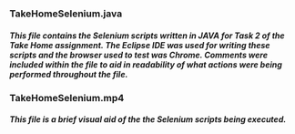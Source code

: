 ### TakeHomeSelenium.java
##### This file contains the Selenium scripts written in JAVA for Task 2 of the Take Home assignment. The Eclipse IDE was used for writing these scripts and the browser used to test was Chrome. Comments were included within the file to aid in readability of what actions were being performed throughout the file.

### TakeHomeSelenium.mp4
##### This file is a brief visual aid of the the Selenium scripts being executed.
